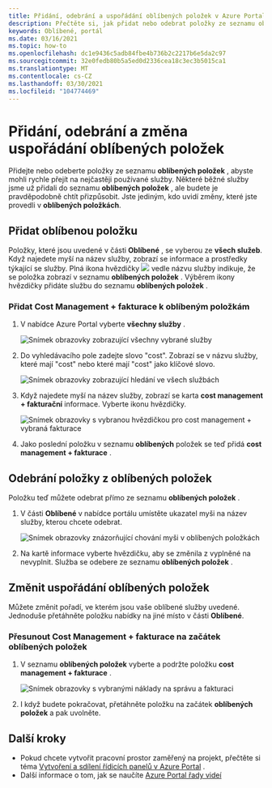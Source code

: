 ```yaml
---
title: Přidání, odebrání a uspořádání oblíbených položek v Azure Portal
description: Přečtěte si, jak přidat nebo odebrat položky ze seznamu oblíbených položek a změnit pořadí položek.
keywords: Oblíbené, portál
ms.date: 03/16/2021
ms.topic: how-to
ms.openlocfilehash: dc1e9436c5adb84fbe4b736b2c2217b6e5da2c97
ms.sourcegitcommit: 32e0fedb80b5a5ed0d2336cea18c3ec3b5015ca1
ms.translationtype: MT
ms.contentlocale: cs-CZ
ms.lasthandoff: 03/30/2021
ms.locfileid: "104774469"
---
```

# <a name="add-remove-and-rearrange-favorites"></a>Přidání, odebrání a změna uspořádání oblíbených položek

Přidejte nebo odeberte položky ze seznamu **oblíbených položek** , abyste mohli rychle přejít na nejčastěji používané služby. Některé běžné služby jsme už přidali do seznamu **oblíbených položek** , ale budete je pravděpodobně chtít přizpůsobit. Jste jediným, kdo uvidí změny, které jste provedli v **oblíbených položkách**.

## <a name="add-a-favorite"></a>Přidat oblíbenou položku

Položky, které jsou uvedené v části **Oblíbené** , se vyberou ze **všech služeb**. Když najedete myší na název služby, zobrazí se informace a prostředky týkající se služby. Plná ikona hvězdičky ![ ](./media/azure-portal-add-remove-sort-favorites/azure-portal-favorites-graystar.png) vedle názvu služby indikuje, že se položka zobrazí v seznamu **oblíbených položek** . Výběrem ikony hvězdičky přidáte službu do seznamu **oblíbených položek** .

### <a name="add-cost-management--billing-to-favorites"></a>Přidat Cost Management + fakturace k oblíbeným položkám

1. V nabídce Azure Portal vyberte **všechny služby** .

    ![Snímek obrazovky zobrazující všechny vybrané služby](./media/azure-portal-add-remove-sort-favorites/azure-portal-favorites-new-all-services.png)

1. Do vyhledávacího pole zadejte slovo "cost". Zobrazí se v názvu služby, které mají "cost" nebo které mají "cost" jako klíčové slovo.

   ![Snímek obrazovky zobrazující hledání ve všech službách](./media/azure-portal-add-remove-sort-favorites/azure-portal-favorites-find-service.png)

1. Když najedete myší na název služby, zobrazí se karta **cost management + fakturační** informace. Vyberte ikonu hvězdičky.

   ![Snímek obrazovky s vybranou hvězdičkou pro cost management + vybraná fakturace](./media/azure-portal-add-remove-sort-favorites/azure-portal-favorites-add.png)

1. Jako poslední položku v seznamu **oblíbených** položek se teď přidá **cost management + fakturace** .

## <a name="remove-an-item-from-favorites"></a>Odebrání položky z oblíbených položek

Položku teď můžete odebrat přímo ze seznamu **oblíbených položek** .

1. V části **Oblíbené** v nabídce portálu umístěte ukazatel myši na název služby, kterou chcete odebrat.

   ![Snímek obrazovky znázorňující chování myši v oblíbených položkách](./media/azure-portal-add-remove-sort-favorites/azure-portal-favorites-remove.png)

2. Na kartě informace vyberte hvězdičku, aby se změnila z vyplněné na nevyplnit. Služba se odebere ze seznamu **oblíbených položek** .

## <a name="rearrange-favorites"></a>Změnit uspořádání oblíbených položek

Můžete změnit pořadí, ve kterém jsou vaše oblíbené služby uvedené. Jednoduše přetáhněte položku nabídky na jiné místo v části **Oblíbené**.

### <a name="move-cost-management--billing-to-the-top-of-favorites"></a>Přesunout Cost Management + fakturace na začátek oblíbených položek

1. V seznamu **oblíbených položek** vyberte a podržte položku **cost management + fakturace** .

   ![Snímek obrazovky s vybranými náklady na správu a fakturaci](./media/azure-portal-add-remove-sort-favorites/azure-portal-favorites-sort.png)

1. I když budete pokračovat, přetáhněte položku na začátek **oblíbených položek** a pak uvolněte.

## <a name="next-steps"></a>Další kroky

* Pokud chcete vytvořit pracovní prostor zaměřený na projekt, přečtěte si téma [Vytvoření a sdílení řídicích panelů v Azure Portal](../azure-portal/azure-portal-dashboards.md) .
* Další informace o tom, jak se naučíte [Azure Portal řady videí](https://www.youtube.com/playlist?list=PLLasX02E8BPBKgXP4oflOL29TtqTzwhxR)